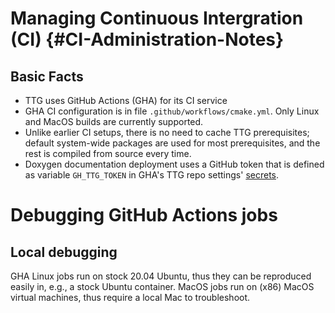 # Managing Continuous Intergration (CI) {#CI-Administration-Notes}

## Basic Facts
* TTG uses GitHub Actions (GHA) for its CI service
* GHA CI configuration is in file `.github/workflows/cmake.yml`. Only Linux and MacOS builds are currently supported.
* Unlike earlier CI setups, there is no need to cache TTG prerequisites; default system-wide packages are used for most prerequisites, and the rest is compiled from source every time. 
* Doxygen documentation deployment uses a GitHub token that is defined as variable `GH_TTG_TOKEN` in GHA's TTG repo settings' [secrets](https://github.com/TESSEorg/ttg/settings/secrets/actions).

# Debugging GitHub Actions jobs

## Local debugging

GHA Linux jobs run on stock 20.04 Ubuntu, thus they can be reproduced easily in, e.g., a stock Ubuntu container. MacOS jobs run on (x86) MacOS virtual machines, thus require a local Mac to troubleshoot.

